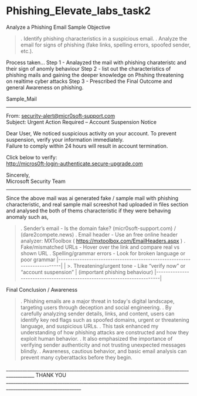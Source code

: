 # Phishing_Elevate_labs_task2

Analyze a Phishing Email Sample
Objective
>. Identify phishing characteristics in a suspicious email.
>. Analyze the email for signs of phishing (fake links, spelling errors, spoofed sender, etc.).

Process taken...
Step 1 - Analayzed the mail with phishing charateristc and their sign of anomly behaviour
Step 2 - list out the characteristics of phishing mails and gaining the deeper knowledge on Phshing threatening on realtime cyber attacks
Step 3 - Prescribed the Final Outcome and general Awareness on phishing.
 
Sample_Mail
______________________________________________________________________________________________________________________________
From: security-alert@micr0soft-support.com  
Subject: Urgent Action Required – Account Suspension Notice  

Dear User,
We noticed suspicious activity on your account. To prevent suspension, verify your information immediately.  
Failure to comply within 24 hours will result in account termination.

Click below to verify:  
http://micros0ft-login-authenticate.secure-upgrade.com

Sincerely,  
Microsoft Security Team
______________________________________________________________________________________________________________________________

Since the above mail was ai generated fake / sample mail with phishing characteristic, and real sample mail screeshot had uploaded in files section and analysed the both of thems characteristic if they were behaving anomaly such as,
>. Sender’s email	- Is the domain fake? (micr0soft-support.com) / (dare2compete.news)
>. Email header -	Use an free online header analyzer: MXToolbox ( https://mxtoolbox.com/EmailHeaders.aspx )
>. Fake/mismatched URLs	- Hover over the link and compare real vs shown URL
>. Spelling/grammar errors - Look for broken language or poor grammar
|-------------------------------------------------------------------------|
| >.  Threatening/urgent tone	- Like “verify now” or “account suspension” | (important phishing behaviour)
|-------------------------------------------------------------------------|

Final Conclusion / Awareness
>. Phishing emails are a major threat in today's digital landscape, targeting users through deception and social engineering.
>. By carefully analyzing sender details, links, and content, users can identify key red flags such as spoofed domains, urgent or threatening language, and suspicious URLs.
>. This task enhanced my understanding of how phishing attacks are constructed and how they exploit human behavior.
>. It also emphasized the importance of verifying sender authenticity and not trusting unexpected messages blindly.
>. Awareness, cautious behavior, and basic email analysis can prevent many cyberattacks before they begin.

__________________________________________________________________________________________  THANK YOU  ______________________________________________________________________________________________________________
